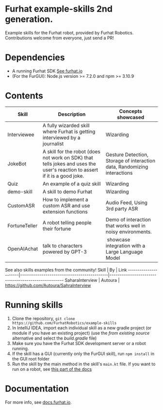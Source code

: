 # Furhat example-skills 2nd generation.

Example skills for the Furhat robot, provided by Furhat Robotics. Contributions welcome from everyone, just send a PR!

# Dependencies

* A running Furhat SDK [See furhat.io](https://furhat.io)
* (For the FurGUI): Node.js version >= 7.2.0 and npm >= 3.10.9

# Contents

Skill                 | Description                                 | Concepts showcased
----------------------|---------------------------------------------|------------------------------------------------------
Interviewee | A fully wizarded skill where Furhat is getting interviewed by a journalist | Wizarding
JokeBot | A skill for the robot (does not work on SDK) that tells jokes and uses the user's reaction to assert if it is a good joke. | Gesture Detection, Storage of interaction data, Randomizing interactions
Quiz | An example of a quiz skill | Wizarding
demo-skill | A skill to demo Furhat | Wizarding
CustomASR | How to implement a custom ASR and use extension functions | Audio Feed, Using 3rd party ASR
FortuneTeller | A robot telling people their fortune | Demo of interaction that works well in noisy environments. 
OpenAIAchat | talk to characters powered by GPT-3 | showcase integration with a Large Language Model

See also skills examples from the community! 
Skill                 | By                              | Link
----------------------|---------------------------------------------|------------------------------------------------------
SaharaInterview | Autoura | https://github.com/Autoura/SahraInterview

# Running skills
1. Clone the repository, `git clone https://github.com/FurhatRobotics/example-skills`
2. In IntelliJ IDEA, import each individual skill as a new gradle project (or module if you have an existing project) (use the _from existing source_ alternative and select the _build.gradle_ file)
3. Make sure you have the Furhat SDK development server or a robot running.
4. If the skill has a GUI (currently only the FurGUI skill), run `npm install` in the GUI root folder
5. Run the skill by the main method in the skill's `main.kt` file. If you want to run on a robot, see [this part of the docs](https://docs.furhat.io/skills/#running-a-skill-on-a-robot)

# Documentation
For more info, see [docs.furhat.io](https://docs.furhat.io).
